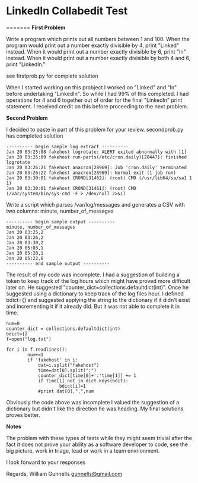 # LinkedIn Collabedit Test
=======
<b>First Problem</b>

Write a program which prints out all numbers between 1 and 100. When the program would print out a number exactly divisible by 4, print "Linked" instead. When it would print out a number exactly divisible by 6, print "In" instead. When it would print out a number exactly divisible by both 4 and 6, print "LinkedIn."


see firstprob.py for complete solution

When I started working on this probject I worked on "Linked" and "In" before 
undertaking "LinkedIn". So while I had 99% of this completed. I had operations
for 4 and 6 together out of order for the final "LinkedIn" print statement. I 
received credit on this before proceeding to the next problem. 

<b>Second Problem</b>

I decided to paste in part of this problem for your review. secondprob.py has 
completed solution 

	---------- begin sample log extract ----------
	Jan 20 03:25:08 fakehost logrotate: ALERT exited abnormally with [1]
	Jan 20 03:25:09 fakehost run-parts(/etc/cron.daily)[20447]: finished logrotate
	Jan 20 03:26:21 fakehost anacron[28969]: Job 'cron.daily' terminated
	Jan 20 03:26:22 fakehost anacron[28969]: Normal exit (1 job run)
	Jan 20 03:30:01 fakehost CROND[31462]: (root) CMD (/usr/lib64/sa/sa1 1 1)
	Jan 20 03:30:01 fakehost CROND[31461]: (root) CMD (/var/system/bin/sys-cmd -F > /dev/null 2>&1)

Write a script which parses /var/log/messages and generates a CSV with two columns: minute, number_of_messages

	---------- begin sample output ----------
	minute, number_of_messages
	Jan 20 03:25,2
	Jan 20 03:26,2
	Jan 20 03:30,2
	Jan 20 05:03,1
	Jan 20 05:20,1
	Jan 20 05:22,6
	---------- end sample output ----------

The result of my code was incomplete. I had a suggestion of building a token to 
keep track of the log hours which might have proved more difficult later on. 
He suggested "counter_dict=collections.defaultdict(int)". Once he suggested using
a dictionary to keep track of the log files hour. I defined bdict={}
and suggested applying the string to the dictionary if it didn't exist and incrementing
it if it already did. But it was not able to complete it in time.

	num=0
	counter_dict = collections.defaultdict(int)
	bdict={}
	f=open("log.txt")
	
	for i in f.readlines():
    		num+=1
    		if 'fakehost' in i:
        		dat=i.split("fakehost")
        		time=dat[0].split(":")
        		counter_dict[time[0]+':'time[1]] += 1
        		if time[1] not in dict.keys(bdit):
            			bdict[i]=1
        		#print dat[0],",",num

Obviously the code above was incomplete I valued the suggestion of a dictionary 
but didn't like the direction he was heading. My final solutions proves better.  

<b>Notes</b>

The problem with these types of tests while they might seem trivial after the fact it
does not prove your ability as a software developer to code, see the big picture, work
in triage, lead or work in a team envrionment.  

I look forward to your responses

Regards, 
William Gunnells
gunnells@gmail.com


 
